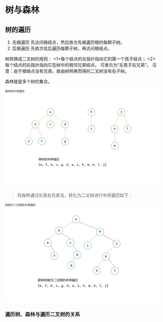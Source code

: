 


# 树与森林

## 树的遍历

1. 先根遍历
先访问根结点，然后依次先根遍历根的每颗子树。
2. 后根遍历
先依次往后遍历每颗子树，再访问根结点。

树转换成二叉树的规则：
<1>每个结点的左指针指向它的第一个孩子结点；
<2>每个结点的右指针指向它在树中的相邻兄弟结点。
可表示为“左孩子右兄弟”。
注意：由于根结点没有兄弟，故由树转换而得的二叉树没有右子树。

森林就是多个树的集合。

![输入图片说明](/imgs/2025-07-01/JKqq0aaSazS0qg2C.png)
>将森林通过左孩右兄弟法，转化为二叉树进行中序遍历如下：

![输入图片说明](/imgs/2025-07-01/kBkTleQGQpjSIKTf.png)

### 遍历树、森林与遍历二叉树的关系
<!--stackedit_data:
eyJoaXN0b3J5IjpbMjA2Mjg1MzY0MSwtMTIyNjI3OTczOCwtMT
Y1MTAxNjc4NV19
-->